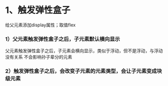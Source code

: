 # 1、触发弹性盒子
给父元素添加display属性；取值flex
### 1）父元素触发弹性盒子之后，子元素默认横向显示
父元素触发弹性盒子之后，子元素会横向显示，类似于浮动，但不是浮动，与浮动没有关系
不会影响孙子辈分的元素
### 2）触发弹性盒子之后，会改变子元素的元素类型，会让子元素变成块级元素
